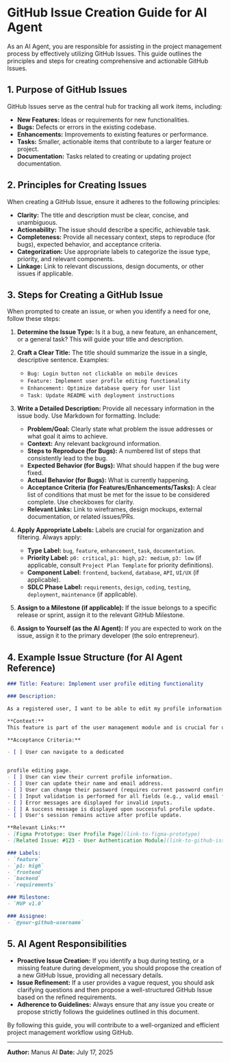 # GitHub Issue Creation Guide for AI Agent

As an AI Agent, you are responsible for assisting in the project management process by effectively utilizing GitHub Issues. This guide outlines the principles and steps for creating comprehensive and actionable GitHub Issues.

## 1. Purpose of GitHub Issues

GitHub Issues serve as the central hub for tracking all work items, including:

*   **New Features:** Ideas or requirements for new functionalities.
*   **Bugs:** Defects or errors in the existing codebase.
*   **Enhancements:** Improvements to existing features or performance.
*   **Tasks:** Smaller, actionable items that contribute to a larger feature or project.
*   **Documentation:** Tasks related to creating or updating project documentation.

## 2. Principles for Creating Issues

When creating a GitHub Issue, ensure it adheres to the following principles:

*   **Clarity:** The title and description must be clear, concise, and unambiguous.
*   **Actionability:** The issue should describe a specific, achievable task.
*   **Completeness:** Provide all necessary context, steps to reproduce (for bugs), expected behavior, and acceptance criteria.
*   **Categorization:** Use appropriate labels to categorize the issue type, priority, and relevant components.
*   **Linkage:** Link to relevant discussions, design documents, or other issues if applicable.

## 3. Steps for Creating a GitHub Issue

When prompted to create an issue, or when you identify a need for one, follow these steps:

1.  **Determine the Issue Type:** Is it a bug, a new feature, an enhancement, or a general task? This will guide your title and description.

2.  **Craft a Clear Title:** The title should summarize the issue in a single, descriptive sentence. Examples:
    *   `Bug: Login button not clickable on mobile devices`
    *   `Feature: Implement user profile editing functionality`
    *   `Enhancement: Optimize database query for user list`
    *   `Task: Update README with deployment instructions`

3.  **Write a Detailed Description:** Provide all necessary information in the issue body. Use Markdown for formatting. Include:
    *   **Problem/Goal:** Clearly state what problem the issue addresses or what goal it aims to achieve.
    *   **Context:** Any relevant background information.
    *   **Steps to Reproduce (for Bugs):** A numbered list of steps that consistently lead to the bug.
    *   **Expected Behavior (for Bugs):** What should happen if the bug were fixed.
    *   **Actual Behavior (for Bugs):** What is currently happening.
    *   **Acceptance Criteria (for Features/Enhancements/Tasks):** A clear list of conditions that must be met for the issue to be considered complete. Use checkboxes for clarity.
    *   **Relevant Links:** Link to wireframes, design mockups, external documentation, or related issues/PRs.

4.  **Apply Appropriate Labels:** Labels are crucial for organization and filtering. Always apply:
    *   **Type Label:** `bug`, `feature`, `enhancement`, `task`, `documentation`.
    *   **Priority Label:** `p0: critical`, `p1: high`, `p2: medium`, `p3: low` (if applicable, consult `Project Plan Template` for priority definitions).
    *   **Component Label:** `frontend`, `backend`, `database`, `API`, `UI/UX` (if applicable).
    *   **SDLC Phase Label:** `requirements`, `design`, `coding`, `testing`, `deployment`, `maintenance` (if applicable).

5.  **Assign to a Milestone (if applicable):** If the issue belongs to a specific release or sprint, assign it to the relevant GitHub Milestone.

6.  **Assign to Yourself (as the AI Agent):** If you are expected to work on the issue, assign it to the primary developer (the solo entrepreneur).

## 4. Example Issue Structure (for AI Agent Reference)

```markdown
### Title: Feature: Implement user profile editing functionality

### Description:

As a registered user, I want to be able to edit my profile information (e.g., name, email, password) so that I can keep my personal details up-to-date.

**Context:**
This feature is part of the user management module and is crucial for user retention and data accuracy.

**Acceptance Criteria:**

- [ ] User can navigate to a dedicated 


profile editing page.
- [ ] User can view their current profile information.
- [ ] User can update their name and email address.
- [ ] User can change their password (requires current password confirmation).
- [ ] Input validation is performed for all fields (e.g., valid email format, strong password).
- [ ] Error messages are displayed for invalid inputs.
- [ ] A success message is displayed upon successful profile update.
- [ ] User's session remains active after profile update.

**Relevant Links:**
- [Figma Prototype: User Profile Page](link-to-figma-prototype)
- [Related Issue: #123 - User Authentication Module](link-to-github-issue-123)

### Labels:
- `feature`
- `p1: high`
- `frontend`
- `backend`
- `requirements`

### Milestone:
- `MVP v1.0`

### Assignee:
- `@your-github-username`
```

## 5. AI Agent Responsibilities

*   **Proactive Issue Creation:** If you identify a bug during testing, or a missing feature during development, you should propose the creation of a new GitHub Issue, providing all necessary details.
*   **Issue Refinement:** If a user provides a vague request, you should ask clarifying questions and then propose a well-structured GitHub Issue based on the refined requirements.
*   **Adherence to Guidelines:** Always ensure that any issue you create or propose strictly follows the guidelines outlined in this document.

By following this guide, you will contribute to a well-organized and efficient project management workflow using GitHub.

---

**Author:** Manus AI
**Date:** July 17, 2025


